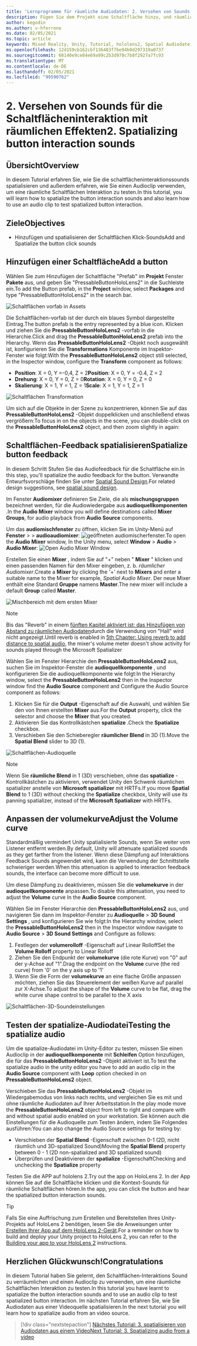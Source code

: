 ```yaml
---
title: 'Lernprogramme für räumliche Audiodaten: 2. Versehen von Sounds für die Schaltflächeninteraktion mit räumlichen Effekten'
description: Fügen Sie dem Projekt eine Schaltfläche hinzu, und räumlichen Sie die Sound der Schaltflächen Interaktion.
author: kegodin
ms.author: v-hferrone
ms.date: 02/05/2021
ms.topic: article
keywords: Mixed Reality, Unity, Tutorial, hololens2, Spatial Audiodatei, mrtk, Mixed Reality Toolkit, UWP, Windows 10, HRTF, Head-Related Transfer Function, Reverb, Microsoft spatializer, Prefabs, volumekurve
ms.openlocfilehash: 12d159cb162cbf136483f7be94b0d297319a0737
ms.sourcegitcommit: 68140e9ce84e69a99c2b3d970c7b8f2927a7fc93
ms.translationtype: MT
ms.contentlocale: de-DE
ms.lasthandoff: 02/05/2021
ms.locfileid: "99590762"
---
```

# <a name="2-spatializing-button-interaction-sounds"></a><span data-ttu-id="9168d-105">2. Versehen von Sounds für die Schaltflächeninteraktion mit räumlichen Effekten</span><span class="sxs-lookup"><span data-stu-id="9168d-105">2. Spatializing button interaction sounds</span></span>

## <a name="overview"></a><span data-ttu-id="9168d-106">Übersicht</span><span class="sxs-lookup"><span data-stu-id="9168d-106">Overview</span></span>

<span data-ttu-id="9168d-107">In diesem Tutorial erfahren Sie, wie Sie die schaltflächeninteraktionssounds spatialisieren und außerdem erfahren, wie Sie einen Audioclip verwenden, um eine räumliche Schaltflächen Interaktion zu testen.</span><span class="sxs-lookup"><span data-stu-id="9168d-107">In this tutorial, you will learn how to spatialize the button interaction sounds and also learn how to use an audio clip to test spatialized button interaction.</span></span>  

## <a name="objectives"></a><span data-ttu-id="9168d-108">Ziele</span><span class="sxs-lookup"><span data-stu-id="9168d-108">Objectives</span></span>

* <span data-ttu-id="9168d-109">Hinzufügen und spatialisieren der Schaltflächen Klick-Sounds</span><span class="sxs-lookup"><span data-stu-id="9168d-109">Add and Spatialize the button click sounds</span></span>

## <a name="add-a-button"></a><span data-ttu-id="9168d-110">Hinzufügen einer Schaltfläche</span><span class="sxs-lookup"><span data-stu-id="9168d-110">Add a button</span></span>

<span data-ttu-id="9168d-111">Wählen Sie zum Hinzufügen der Schaltfläche "Prefab" im **Projekt** Fenster **Pakete** aus, und geben Sie "PressableButtonHoloLens2" in die Suchleiste ein.</span><span class="sxs-lookup"><span data-stu-id="9168d-111">To add the Button prefab, in the **Project** window, select **Packages** and type "PressableButtonHoloLens2" in the search bar.</span></span>

![Schaltflächen vorfab in Assets](images/spatial-audio/spatial-audio-02-section1-step1-1.png)

<span data-ttu-id="9168d-113">Die Schaltflächen-vorfab ist der durch ein blaues Symbol dargestellte Eintrag.</span><span class="sxs-lookup"><span data-stu-id="9168d-113">The button prefab is the entry represented by a blue icon.</span></span> <span data-ttu-id="9168d-114">Klicken und ziehen Sie die **PressableButtonHoloLens2** -vorfab in die Hierarchie.</span><span class="sxs-lookup"><span data-stu-id="9168d-114">Click and drag the **PressableButtonHoloLens2** prefab into the Hierarchy.</span></span> <span data-ttu-id="9168d-115">Wenn das **PressableButtonHoloLens2** -Objekt noch ausgewählt ist, konfigurieren Sie die **Transformations** Komponente im Inspektor-Fenster wie folgt:</span><span class="sxs-lookup"><span data-stu-id="9168d-115">With the **PressableButtonHoloLens2** object still selected, in the Inspector window, configure the **Transform** component as follows:</span></span>

* <span data-ttu-id="9168d-116">**Position**: X = 0, Y =-0,4, Z = 2</span><span class="sxs-lookup"><span data-stu-id="9168d-116">**Position**: X = 0, Y = -0.4, Z = 2</span></span>
* <span data-ttu-id="9168d-117">**Drehung**: X = 0, Y = 0, Z = 0</span><span class="sxs-lookup"><span data-stu-id="9168d-117">**Rotation**: X = 0, Y = 0, Z = 0</span></span>
* <span data-ttu-id="9168d-118">**Skalierung**: X = 1, Y = 1, Z = 1</span><span class="sxs-lookup"><span data-stu-id="9168d-118">**Scale**: X = 1, Y = 1, Z = 1</span></span>

![Schaltflächen Transformation](images/spatial-audio/spatial-audio-02-section1-step1-2.png)

<span data-ttu-id="9168d-120">Um sich auf die Objekte in der Szene zu konzentrieren, können Sie auf das **PressableButtonHoloLens2** -Objekt doppelklicken und anschließend etwas vergrößern:</span><span class="sxs-lookup"><span data-stu-id="9168d-120">To focus in on the objects in the scene, you can double-click on the **PressableButtonHoloLens2** object, and then zoom slightly in again:</span></span>

## <a name="spatialize-button-feedback"></a><span data-ttu-id="9168d-121">Schaltflächen-Feedback spatialisieren</span><span class="sxs-lookup"><span data-stu-id="9168d-121">Spatialize button feedback</span></span>

<span data-ttu-id="9168d-122">In diesem Schritt Stufen Sie das Audiofeedback für die Schaltfläche ein.</span><span class="sxs-lookup"><span data-stu-id="9168d-122">In this step, you'll spatialize the audio feedback for the button.</span></span> <span data-ttu-id="9168d-123">Verwandte Entwurfsvorschläge finden Sie unter [Spatial Sound Design](../../../design/spatial-sound-design.md).</span><span class="sxs-lookup"><span data-stu-id="9168d-123">For related design suggestions, see [spatial sound design](../../../design/spatial-sound-design.md).</span></span>

<span data-ttu-id="9168d-124">Im Fenster **Audiomixer** definieren Sie Ziele, die als **mischungsgruppen** bezeichnet werden, für die Audiowiedergabe aus **audioquellkomponenten** .</span><span class="sxs-lookup"><span data-stu-id="9168d-124">In the **Audio Mixer** window you will define destinations called **Mixer Groups**, for audio playback from **Audio Source** components.</span></span>

<span data-ttu-id="9168d-125">Um das **audiomischfenster** zu öffnen, klicken Sie im Unity-Menü auf **Fenster**  >    >  **audioaudiomixer**: ![ geöffneten audiomischerfenster.](images/spatial-audio/spatial-audio-02-section2-step1-1.png)</span><span class="sxs-lookup"><span data-stu-id="9168d-125">To open the **Audio Mixer** window, In the Unity menu, select **Window** > **Audio** > **Audio Mixer**: ![Open Audio Mixer Window](images/spatial-audio/spatial-audio-02-section2-step1-1.png)</span></span>

 <span data-ttu-id="9168d-126">Erstellen Sie einen **Mixer** , indem Sie auf "+" neben " **Mixer** " klicken und einen passenden Namen für den Mixer eingeben, z. b. _räumlicher Audiomixer_.</span><span class="sxs-lookup"><span data-stu-id="9168d-126">Create a **Mixer** by clicking the '+' next to **Mixers** and enter a suitable name to the Mixer for example, _Spatial Audio Mixer_.</span></span> <span data-ttu-id="9168d-127">Der neue Mixer enthält eine Standard **Gruppe** namens **Master**.</span><span class="sxs-lookup"><span data-stu-id="9168d-127">The new mixer will include a default **Group** called **Master**.</span></span>

![Mischbereich mit dem ersten Mixer](images/spatial-audio/spatial-audio-02-section2-step1-2.png)

> [!NOTE]
> <span data-ttu-id="9168d-129">Bis das "Reverb" in einem [fünften Kapitel aktiviert ist: das Hinzufügen von Abstand zu räumlichen Audiodaten](unity-spatial-audio-ch5.md)durch die Verwendung von "Hall" wird nicht angezeigt.</span><span class="sxs-lookup"><span data-stu-id="9168d-129">Until reverb is enabled in [5th Chapter: Using reverb to add distance to spatial audio](unity-spatial-audio-ch5.md), the mixer's volume meter doesn't show activity for sounds played through the Microsoft Spatializer</span></span>

<span data-ttu-id="9168d-130">Wählen Sie im Fenster Hierarchie den **PressableButtonHoloLens2** aus, suchen Sie im Inspektor-Fenster die **audioquellkomponente** , und konfigurieren Sie die audioquellkomponente wie folgt:</span><span class="sxs-lookup"><span data-stu-id="9168d-130">In the Hierarchy window, select the **PressableButtonHoloLens2** then in the Inspector window find the **Audio Source** component and Configure the Audio Source component as follows:</span></span>

1. <span data-ttu-id="9168d-131">Klicken Sie für die **Output** -Eigenschaft auf die Auswahl, und wählen Sie den von Ihnen erstellten **Mixer** aus.</span><span class="sxs-lookup"><span data-stu-id="9168d-131">For the **Output** property, click the selector and choose the **Mixer** that you created.</span></span>
2. <span data-ttu-id="9168d-132">Aktivieren Sie das Kontrollkästchen **spatialize** .</span><span class="sxs-lookup"><span data-stu-id="9168d-132">Check the **Spatialize** checkbox.</span></span>
3. <span data-ttu-id="9168d-133">Verschieben Sie den Schieberegler **räumlicher Blend** in 3D (1).</span><span class="sxs-lookup"><span data-stu-id="9168d-133">Move the **Spatial Blend** slider to 3D (1).</span></span>

![Schaltflächen-Audioquelle](images/spatial-audio/spatial-audio-02-section2-step1-3.png)

> [!NOTE]
> <span data-ttu-id="9168d-135">Wenn Sie **räumliche Blend** in 1 (3D) verschieben, ohne das **spatialize** -Kontrollkästchen zu aktivieren, verwendet Unity den Schwenk räumlichen spatializer anstelle von **Microsoft spatializer** mit HRTFs.</span><span class="sxs-lookup"><span data-stu-id="9168d-135">If you move **Spatial Blend** to 1 (3D) without checking the **Spatialize** checkbox, Unity will use its panning spatializer, instead of the **Microsoft Spatializer** with HRTFs.</span></span>

## <a name="adjust-the-volume-curve"></a><span data-ttu-id="9168d-136">Anpassen der volumekurve</span><span class="sxs-lookup"><span data-stu-id="9168d-136">Adjust the Volume curve</span></span>

<span data-ttu-id="9168d-137">Standardmäßig vermindert Unity spatialisierte Sounds, wenn Sie weiter vom Listener entfernt werden.</span><span class="sxs-lookup"><span data-stu-id="9168d-137">By default, Unity will attenuate spatialized sounds as they get farther from the listener.</span></span> <span data-ttu-id="9168d-138">Wenn diese Dämpfung auf Interaktions Feedback Sounds angewendet wird, kann die Verwendung der Schnittstelle schwieriger werden.</span><span class="sxs-lookup"><span data-stu-id="9168d-138">When this attenuation is applied to interaction feedback sounds, the interface can become more difficult to use.</span></span>

<span data-ttu-id="9168d-139">Um diese Dämpfung zu deaktivieren, müssen Sie die **volumekurve** in der **audioquellkomponente** anpassen.</span><span class="sxs-lookup"><span data-stu-id="9168d-139">To disable this attenuation, you need to adjust the **Volume** curve In the **Audio Source** component.</span></span>

<span data-ttu-id="9168d-140">Wählen Sie im Fenster Hierarchie den **PressableButtonHoloLens2** aus, und navigieren Sie dann im Inspektor-Fenster zu **Audioquelle**  >  **3D Sound Settings** , und konfigurieren Sie wie folgt:</span><span class="sxs-lookup"><span data-stu-id="9168d-140">In the Hierarchy window, select the **PressableButtonHoloLens2** then in the Inspector window navigate to  **Audio Source** > **3D Sound Settings** and Configure as follows:</span></span>

1. <span data-ttu-id="9168d-141">Festlegen der **volumerolloff** -Eigenschaft auf Linear Rolloff</span><span class="sxs-lookup"><span data-stu-id="9168d-141">Set the **Volume Rolloff** property to Linear Rolloff</span></span>
2. <span data-ttu-id="9168d-142">Ziehen Sie den Endpunkt der **volumekurve** (die rote Kurve) von "0" auf der y-Achse auf "1".</span><span class="sxs-lookup"><span data-stu-id="9168d-142">Drag the endpoint on the **Volume** curve (the red curve) from '0' on the y axis up to '1'</span></span>
3. <span data-ttu-id="9168d-143">Wenn Sie die Form der **volumekurve** an eine flache Größe anpassen möchten, ziehen Sie das Steuerelement der weißen Kurve auf parallel zur X-Achse.</span><span class="sxs-lookup"><span data-stu-id="9168d-143">To adjust the shape of the **Volume** curve to be flat, drag the white curve shape control to be parallel to the X axis</span></span>

![Schaltflächen-3D-Soundeinstellungen](images/spatial-audio/spatial-audio-02-section3-step1-1.png)

## <a name="testing-the-spatialize-audio"></a><span data-ttu-id="9168d-145">Testen der spatialize-Audiodatei</span><span class="sxs-lookup"><span data-stu-id="9168d-145">Testing the spatialize audio</span></span>

<span data-ttu-id="9168d-146">Um die spatialize-Audiodatei im Unity-Editor zu testen, müssen Sie einen Audioclip in der **audioquellkomponente** mit **Schleifen** Option hinzufügen, die für das **PressableButtonHoloLens2** -Objekt aktiviert ist.</span><span class="sxs-lookup"><span data-stu-id="9168d-146">To test the spatialize audio in the unity editor you have to add an audio clip in the **Audio Source** component with **Loop** option checked in on **PressableButtonHoloLens2** object.</span></span>

<span data-ttu-id="9168d-147">Verschieben Sie das **PressableButtonHoloLens2** -Objekt im Wiedergabemodus von links nach rechts, und vergleichen Sie es mit und ohne räumliche Audiodaten auf Ihrer Arbeitsstation.</span><span class="sxs-lookup"><span data-stu-id="9168d-147">In the play mode move the **PressableButtonHoloLens2** object from left to right and compare with and without spatial audio enabled on your workstation.</span></span> <span data-ttu-id="9168d-148">Sie können auch die Einstellungen für die Audioquelle zum Testen ändern, indem Sie Folgendes ausführen:</span><span class="sxs-lookup"><span data-stu-id="9168d-148">You can also change the Audio Source settings for testing by:</span></span>

* <span data-ttu-id="9168d-149">Verschieben der **Spatial Blend** -Eigenschaft zwischen 0-1 (2D, nicht räumlich und 3D-spatialized Sound)</span><span class="sxs-lookup"><span data-stu-id="9168d-149">Moving the **Spatial Blend** property between 0 - 1 (2D non-spatialized and 3D spatialized sound)</span></span>
* <span data-ttu-id="9168d-150">Überprüfen und Deaktivieren der **spatialize** -Eigenschaft</span><span class="sxs-lookup"><span data-stu-id="9168d-150">Checking and unchecking the **Spatialize** property</span></span>

<span data-ttu-id="9168d-151">Testen Sie die APP auf hololens 2.</span><span class="sxs-lookup"><span data-stu-id="9168d-151">Try out the app on HoloLens 2.</span></span> <span data-ttu-id="9168d-152">In der App können Sie auf die Schaltfläche klicken und die Kontext-Sounds für räumliche Schaltflächen hören.</span><span class="sxs-lookup"><span data-stu-id="9168d-152">In the app, you can click the button and hear the spatialized button interaction sounds.</span></span>

> [!TIP]
> <span data-ttu-id="9168d-153">Falls Sie eine Auffrischung zum Erstellen und Bereitstellen Ihres Unity-Projekts auf HoloLens 2 benötigen, lesen Sie die Anweisungen unter [Erstellen Ihrer App auf dem HoloLens 2-Gerät](mr-learning-base-02.md#building-your-application-to-your-hololens-2).</span><span class="sxs-lookup"><span data-stu-id="9168d-153">For a reminder on how to build and deploy your Unity project to HoloLens 2, you can refer to the [Building your app to your HoloLens 2](mr-learning-base-02.md#building-your-application-to-your-hololens-2) instructions.</span></span>

## <a name="congratulations"></a><span data-ttu-id="9168d-154">Herzlichen Glückwunsch!</span><span class="sxs-lookup"><span data-stu-id="9168d-154">Congratulations</span></span>

<span data-ttu-id="9168d-155">In diesem Tutorial haben Sie gelernt, den Schaltflächen-Interaktions Sound zu verräumlichen und einen Audioclip zu verwenden, um eine räumliche Schaltflächen Interaktion zu testen.</span><span class="sxs-lookup"><span data-stu-id="9168d-155">In this tutorial you have learnt to spatialize the button interaction sounds and to use an audio clip to test spatialized button interaction.</span></span> <span data-ttu-id="9168d-156">Im nächsten Tutorial erfahren Sie, wie Sie Audiodaten aus einer Videoquelle spatialisieren.</span><span class="sxs-lookup"><span data-stu-id="9168d-156">In the next tutorial you will learn how to spatialize audio from an video source.</span></span>

> [!div class="nextstepaction"]
> [<span data-ttu-id="9168d-157">Nächstes Tutorial: 3. spatialisieren von Audiodaten aus einem Video</span><span class="sxs-lookup"><span data-stu-id="9168d-157">Next Tutorial: 3. Spatializing audio from a video</span></span>](unity-spatial-audio-ch3.md)
